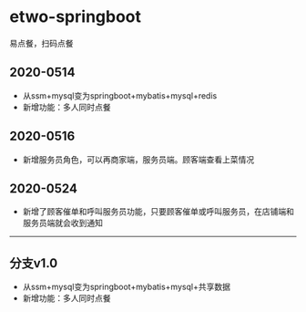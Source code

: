 # etwo-springboot
易点餐，扫码点餐

## 2020-0514
- 从ssm+mysql变为springboot+mybatis+mysql+redis
- 新增功能：多人同时点餐
## 2020-0516
- 新增服务员角色，可以再商家端，服务员端。顾客端查看上菜情况
## 2020-0524
- 新增了顾客催单和呼叫服务员功能，只要顾客催单或呼叫服务员，在店铺端和服务员端就会收到通知

---
## 分支v1.0
- 从ssm+mysql变为springboot+mybatis+mysql+共享数据
- 新增功能：多人同时点餐





